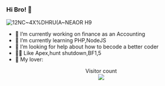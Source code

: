 ### Hi Bro! 👋
![12NC~4X%DHRU(A~NEAOR H9](https://user-images.githubusercontent.com/65217163/132127795-9d0773a1-cb79-4f23-90ec-1d7e6ab2dd86.gif)

- 🔭 I’m currently working on finance as an Accounting 
- 🌱 I’m currently learning PHP,NodeJS  
- 🤔 I’m looking for help about how to becode a better coder 
- 🤹‍♀️ Like Apex,hunt shutdown,BF1,5
- 🥰 My lover: 

<p align="center"> 
  Visitor count<br>
  <img src="https://profile-counter.glitch.me/jasonkayzk/count.svg" />
</p>

